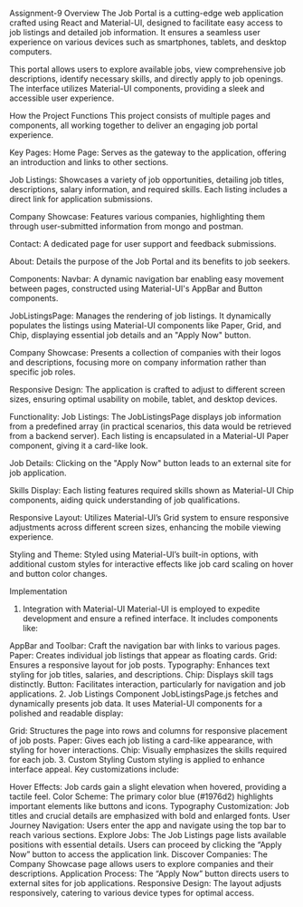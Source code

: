 Assignment-9
Overview
The Job Portal is a cutting-edge web application crafted using React and Material-UI, designed to facilitate easy access to job listings and detailed job information. It ensures a seamless user experience on various devices such as smartphones, tablets, and desktop computers.

This portal allows users to explore available jobs, view comprehensive job descriptions, identify necessary skills, and directly apply to job openings. The interface utilizes Material-UI components, providing a sleek and accessible user experience.

How the Project Functions
This project consists of multiple pages and components, all working together to deliver an engaging job portal experience.

Key Pages:
Home Page: Serves as the gateway to the application, offering an introduction and links to other sections.

Job Listings: Showcases a variety of job opportunities, detailing job titles, descriptions, salary information, and required skills. Each listing includes a direct link for application submissions.

Company Showcase: Features various companies, highlighting them through user-submitted information from mongo and postman.

Contact: A dedicated page for user support and feedback submissions.

About: Details the purpose of the Job Portal and its benefits to job seekers.

Components:
Navbar: A dynamic navigation bar enabling easy movement between pages, constructed using Material-UI's AppBar and Button components.

JobListingsPage: Manages the rendering of job listings. It dynamically populates the listings using Material-UI components like Paper, Grid, and Chip, displaying essential job details and an "Apply Now" button.

Company Showcase: Presents a collection of companies with their logos and descriptions, focusing more on company information rather than specific job roles.

Responsive Design: The application is crafted to adjust to different screen sizes, ensuring optimal usability on mobile, tablet, and desktop devices.

Functionality:
Job Listings: The JobListingsPage displays job information from a predefined array (in practical scenarios, this data would be retrieved from a backend server). Each listing is encapsulated in a Material-UI Paper component, giving it a card-like look.

Job Details: Clicking on the "Apply Now" button leads to an external site for job application.

Skills Display: Each listing features required skills shown as Material-UI Chip components, aiding quick understanding of job qualifications.

Responsive Layout: Utilizes Material-UI’s Grid system to ensure responsive adjustments across different screen sizes, enhancing the mobile viewing experience.

Styling and Theme: Styled using Material-UI’s built-in options, with additional custom styles for interactive effects like job card scaling on hover and button color changes.

Implementation
1. Integration with Material-UI
Material-UI is employed to expedite development and ensure a refined interface. It includes components like:

AppBar and Toolbar: Craft the navigation bar with links to various pages.
Paper: Creates individual job listings that appear as floating cards.
Grid: Ensures a responsive layout for job posts.
Typography: Enhances text styling for job titles, salaries, and descriptions.
Chip: Displays skill tags distinctly.
Button: Facilitates interaction, particularly for navigation and job applications.
2. Job Listings Component
JobListingsPage.js fetches and dynamically presents job data. It uses Material-UI components for a polished and readable display:

Grid: Structures the page into rows and columns for responsive placement of job posts.
Paper: Gives each job listing a card-like appearance, with styling for hover interactions.
Chip: Visually emphasizes the skills required for each job.
3. Custom Styling
Custom styling is applied to enhance interface appeal. Key customizations include:

Hover Effects: Job cards gain a slight elevation when hovered, providing a tactile feel.
Color Scheme: The primary color blue (#1976d2) highlights important elements like buttons and icons.
Typography Customization: Job titles and crucial details are emphasized with bold and enlarged fonts.
User Journey
Navigation: Users enter the app and navigate using the top bar to reach various sections.
Explore Jobs: The Job Listings page lists available positions with essential details. Users can proceed by clicking the “Apply Now” button to access the application link.
Discover Companies: The Company Showcase page allows users to explore companies and their descriptions.
Application Process: The “Apply Now” button directs users to external sites for job applications.
Responsive Design: The layout adjusts responsively, catering to various device types for optimal access.
